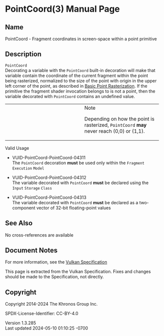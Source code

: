 # PointCoord(3) Manual Page

## Name

PointCoord - Fragment coordinates in screen-space within a point
primitive



## <a href="#_description" class="anchor"></a>Description

`PointCoord`  
Decorating a variable with the `PointCoord` built-in decoration will
make that variable contain the coordinate of the current fragment within
the point being rasterized, normalized to the size of the point with
origin in the upper left corner of the point, as described in <a
href="https://registry.khronos.org/vulkan/specs/1.3-extensions/html/vkspec.html#primsrast-points-basic"
target="_blank" rel="noopener">Basic Point Rasterization</a>. If the
primitive the fragment shader invocation belongs to is not a point, then
the variable decorated with `PointCoord` contains an undefined value.

<table>
<colgroup>
<col style="width: 50%" />
<col style="width: 50%" />
</colgroup>
<tbody>
<tr class="odd">
<td class="icon"><em></em></td>
<td class="content">Note
<p>Depending on how the point is rasterized, <code>PointCoord</code>
<strong>may</strong> never reach (0,0) or (1,1).</p></td>
</tr>
</tbody>
</table>

Valid Usage

- <a href="#VUID-PointCoord-PointCoord-04311"
  id="VUID-PointCoord-PointCoord-04311"></a>
  VUID-PointCoord-PointCoord-04311  
  The `PointCoord` decoration **must** be used only within the
  `Fragment` `Execution` `Model`

- <a href="#VUID-PointCoord-PointCoord-04312"
  id="VUID-PointCoord-PointCoord-04312"></a>
  VUID-PointCoord-PointCoord-04312  
  The variable decorated with `PointCoord` **must** be declared using
  the `Input` `Storage` `Class`

- <a href="#VUID-PointCoord-PointCoord-04313"
  id="VUID-PointCoord-PointCoord-04313"></a>
  VUID-PointCoord-PointCoord-04313  
  The variable decorated with `PointCoord` **must** be declared as a
  two-component vector of 32-bit floating-point values

## <a href="#_see_also" class="anchor"></a>See Also

No cross-references are available

## <a href="#_document_notes" class="anchor"></a>Document Notes

For more information, see the <a
href="https://registry.khronos.org/vulkan/specs/1.3-extensions/html/vkspec.html#PointCoord"
target="_blank" rel="noopener">Vulkan Specification</a>

This page is extracted from the Vulkan Specification. Fixes and changes
should be made to the Specification, not directly.

## <a href="#_copyright" class="anchor"></a>Copyright

Copyright 2014-2024 The Khronos Group Inc.

SPDX-License-Identifier: CC-BY-4.0

Version 1.3.285  
Last updated 2024-05-10 01:10:25 -0700
